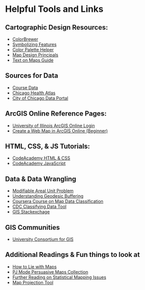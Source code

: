 <!-- .slide: data-background="./Images/header.svg" data-background-repeat="none" data-background-size="40% 40%" data-background-position="center 10%" class="header" -->
# Helpful Tools and Links

## Cartographic Design Resources: 
- [ColorBrewer](https://colorbrewer2.org/#type=sequential&scheme=BuGn&n=3)
- [Symbolizing Features](https://mgimond.github.io/Spatial/symbolizing-features.html) 
- [Color Palette Helper](https://vis4.net/palettes/#/9|d|00429d,96ffea,ffffe0|ffffe0,ff005e,93003a|1|1)
- [Map Design Principals](https://www.esri.com/news/arcuser/0112/files/design-principles.pdf)
- [Text on Maps Guide](https://www.e-education.psu.edu/geog486/node/644)

## Sources for Data
- [Course Data](https://github.com/shelleyhoover/UPP465)
- [Chicago Health Atlas](https://chicagohealthatlas.org/)
- [City of Chicago Data Portal](https://data.cityofchicago.org/)

## ArcGIS Online Reference Pages: 
- [University of Illinois ArcGIS Online Login](https://univofillinois.maps.arcgis.com/)
- [Create a Web Map in ArcGIS Online (Beginner)](https://learn.arcgis.com/en/projects/create-a-map-in-arcgis-online/quick-exercise-maps.htm) 

<!-- ## HTML, CSS, and JavaScript References: 
 -->
## HTML, CSS, & JS Tutorials:
- [CodeAcademy HTML & CSS](https://www.codecademy.com/catalog/language/html-css) 
- [CodeAcademy JavaScript](https://www.codecademy.com/learn/introduction-to-javascript) 

## Data & Data Wrangling 
- [Modifiable Areal Unit Problem](https://en.wikipedia.org/wiki/Modifiable_areal_unit_problem)
- [Understanding Geodesic Buffering](https://www.esri.com/news/arcuser/0111/geodesic.html) 
- [Coursera Course on Map Data Classification](https://www.coursera.org/lecture/gis-mapping-spatial-analysis-capstone/data-classification-for-mapping-7aU7l)
- [CDC Classifying Data Tool](https://www.cdc.gov/dhdsp/maps/gisx/resources/classifying-data.html)
- [GIS Stackexchage](https://gis.stackexchange.com/)


## GIS Communities
- [University Consortium for GIS](https://www.ucgis.org/)

## Additional Readings & Fun things to look at
- [How to Lie with Maps](http://www.markmonmonier.com/how_to_lie_with_maps_14880.htm) 
- [PJ Mode Persuasive Maps Collection](https://digital.library.cornell.edu/?f%5Bcollection_tesim%5D%5B%5D=Persuasive+Maps%3A+PJ+Mode+Collection)
- [Further Reading on Statistical Mapping Issues](https://gistbok.ucgis.org/bok-topics/statistical-mapping-enumeration-normalization-classification)
- [Map Projection Tool](https://www.jasondavies.com/maps/transition/) 
	

